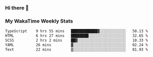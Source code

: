 ### Hi there 👋

<!--
**royschrauwen/royschrauwen** is a ✨ _special_ ✨ repository because its `README.md` (this file) appears on your GitHub profile.

Here are some ideas to get you started:

- 🔭 I’m currently working on ...
- 🌱 I’m currently learning ...
- 👯 I’m looking to collaborate on ...
- 🤔 I’m looking for help with ...
- 💬 Ask me about ...
- 📫 How to reach me: ...
- 😄 Pronouns: ...
- ⚡ Fun fact: ...
-->


### My WakaTime Weekly Stats
<!--START_SECTION:waka-->

```txt
TypeScript    9 hrs 55 mins   ████████████▓░░░░░░░░░░░░   50.13 %
HTML          6 hrs 27 mins   ████████░░░░░░░░░░░░░░░░░   32.65 %
SCSS          2 hrs 2 mins    ██▓░░░░░░░░░░░░░░░░░░░░░░   10.33 %
YAML          26 mins         ▓░░░░░░░░░░░░░░░░░░░░░░░░   02.24 %
Text          22 mins         ▒░░░░░░░░░░░░░░░░░░░░░░░░   01.93 %
```

<!--END_SECTION:waka-->
